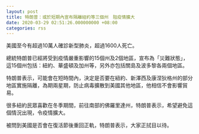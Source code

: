 ```yaml
---
layout: post
title: 特朗普：或於短期內宣布隔離紐約等三個州　阻疫情擴大
date: 2020-03-29 02:51:26.000000000 +08:00
categories: rss
---
```


美國至今有超過10萬人確診新型肺炎，超過1600人死亡。

總統特朗普已經將受到疫情嚴重影響的15個州及2個地區，宣布為「災難狀態」，這15個州包括：紐約、華盛頓及加州等，另外亦包括關島及波多黎各兩個地區。

特朗普表示，可能會在短時間內，決定是否要在紐約、新澤西及康涅狄格州的部分地區實施隔離，為期兩星期，防止病毒擴散到美國其他地區，他相信不會影響貿易。

很多紐約民眾喜歡在冬季期間，前往南部的佛羅里達州，特朗普表示，希望避免這個情況出現，令疫情擴大。

被問到美國是否會在復活節後重回正軌，特朗普表示，大家正拭目以待。
